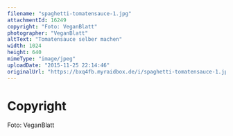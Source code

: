 ```yaml
---
filename: "spaghetti-tomatensauce-1.jpg"
attachmentId: 16249
copyright: "Foto: VeganBlatt"
photographer: "VeganBlatt"
altText: "Tomatensauce selber machen"
width: 1024
height: 640
mimeType: "image/jpeg"
uploadDate: "2015-11-25 22:14:46"
originalUrl: "https://bxq4fb.myraidbox.de/i/spaghetti-tomatensauce-1.jpg"
---
```


# Copyright

Foto: VeganBlatt
